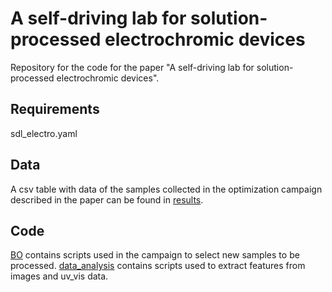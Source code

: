 # A self-driving lab for solution-processed electrochromic devices

Repository for the code for the paper "A self-driving lab for solution-processed electrochromic devices".

## Requirements

sdl_electro.yaml

## Data

A csv table with data of the samples collected in the optimization campaign described in the paper can be found in [results](results).

## Code

[BO](BO) contains scripts used in the campaign to select new samples to be processed.
[data_analysis](data_analysis) contains scripts used to extract features from images and uv_vis data.
 
